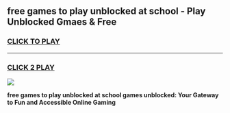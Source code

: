 
## free games to play unblocked at school - Play Unblocked Gmaes & Free
<h3>
<a href="https://premium.freeplayer.one?title=free_games_to_play_unblocked_at_school&ref=19F">CLICK TO PLAY</a></h3>
<hr>

<h3>
<a href="https://premium.freeplayer.one?title=free_games_to_play_unblocked_at_school&ref=19F">CLICK 2 PLAY</a>
  
</h3>

<a href="https://premium.freeplayer.one?title=free_games_to_play_unblocked_at_school&ref=19F/"><img src="https://clearcache.store/games.png"></a>


**free games to play unblocked at school games unblocked: Your Gateway to Fun and Accessible Online Gaming**
